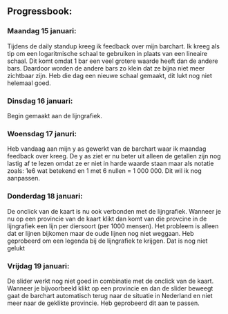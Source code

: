 Progressbook:
----------------------------

### Maandag 15 januari:

Tijdens de daily standup kreeg ik feedback over mijn barchart. Ik kreeg als tip om een logaritmische schaal te gebruiken in plaats van een lineaire schaal. Dit komt omdat 1 bar een veel grotere waarde heeft dan de andere bars. Daardoor worden de andere bars zo klein dat ze bijna niet meer zichtbaar zijn. Heb die dag een nieuwe schaal gemaakt, dit lukt nog niet helemaal goed.
### Dinsdag 16 januari:
Begin gemaakt aan de lijngrafiek.
### Woensdag 17 januri:
Heb vandaag aan mijn y as gewerkt van de barchart waar ik maandag feedback over kreeg. De y as ziet er nu beter uit alleen de getallen zijn nog lastig af te lezen omdat ze er niet in harde waarde staan maar als notatie zoals: 1e6 wat betekend en 1 met 6 nullen = 1 000 000. Dit wil ik nog aanpassen.
### Donderdag 18 januari:
De onclick van de kaart is nu ook verbonden met de lijngrafiek. Wanneer je nu op een provincie van de kaart klikt dan komt van die provcine in de lijngrafiek een lijn per diersoort (per 1000 mensen). Het probleem is alleen dat er lijnen bijkomen maar de oude lijnen nog niet weggaan.
Heb geprobeerd om een legenda bij de lijngrafiek te krijgen. Dat is nog niet gelukt
### Vrijdag 19 januari:
De slider werkt nog niet goed in combinatie met de onclick van de kaart. Wanneer je bijvoorbeeld klikt op een provincie en dan de slider beweegt gaat de barchart automatisch terug naar de situatie in Nederland en niet meer naar de geklikte provincie. Heb geprobeerd dit aan te passen.

